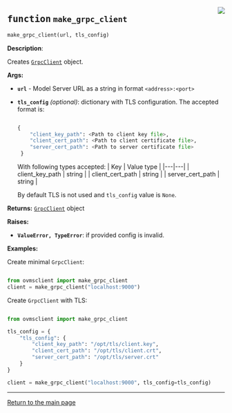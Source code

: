 <a href="../../../../client/python/lib/ovmsclient/tfs_compat/grpc/serving_client.py#L124"><img align="right" style="float:right;" src="https://img.shields.io/badge/-source-cccccc?style=flat-square"></a>

## <kbd>function</kbd> `make_grpc_client`

```python
make_grpc_client(url, tls_config)
```

**Description**:

Creates [`GrpcClient`](grpc_client.md) object. 


**Args:**
 
 - <b>`url`</b> - Model Server URL as a string in format `<address>:<port>`
 - <b>`tls_config`</b> <i>(optional)</i>: dictionary with TLS configuration. The accepted format is: 

    ```python

    {                   
        "client_key_path": <Path to client key file>,
        "client_cert_path": <Path to client certificate file>,
        "server_cert_path": <Path to server certificate file>             
     }                       

    ```

    With following types accepted: 
    | Key | Value type |
    |---|---|
    | client_key_path | string |
    | client_cert_path | string |
    | server_cert_path | string |
                                    
    By default TLS is not used and `tls_config` value is `None`.


**Returns:**
 [`GrpcClient`](grpc_client.md) object 



**Raises:**
 
 - <b>`ValueError, TypeError`</b>:   if provided config is invalid. 



**Examples:**

 Create minimal `GrpcClient`: 

```python

from ovmsclient import make_grpc_client
client = make_grpc_client("localhost:9000")

```

Create `GrpcClient` with TLS:

```python

from ovmsclient import make_grpc_client

tls_config = {
    "tls_config": {
        "client_key_path": "/opt/tls/client.key",
        "client_cert_path": "/opt/tls/client.crt",
        "server_cert_path": "/opt/tls/server.crt"    
    }
}

client = make_grpc_client("localhost:9000", tls_config=tls_config)

```

---

<a href="README.md">Return to the main page</a>
